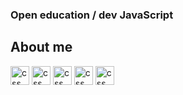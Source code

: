 ### Open education / dev JavaScript

## About me 
<div> 
  <p>

  </p>
</div>

<div style="dislay: inline_block">
  <img lign="center" alt="css" height="30" midth"40" src="https://cdn.jsdelivr.net/gh/devicons/devicon/icons/tailwindcss/tailwindcss-original-wordmark.svg" />
  <img lign="center" alt="css" height="30" midth"40" src="https://cdn.jsdelivr.net/gh/devicons/devicon/icons/javascript/javascript-original.svg" />
  <img lign="center" alt="css" height="30" midth"40" src="https://cdn.jsdelivr.net/gh/devicons/devicon/icons/nodejs/nodejs-original.svg" />
  <img lign="center" alt="css" height="30" midth"40" src="https://cdn.jsdelivr.net/gh/devicons/devicon/icons/react/react-original.svg" />
  <img lign="center" alt="css" height="30" midth"40" src="https://cdn.jsdelivr.net/gh/devicons/devicon/icons/vuejs/vuejs-original.svg" />




</div>
